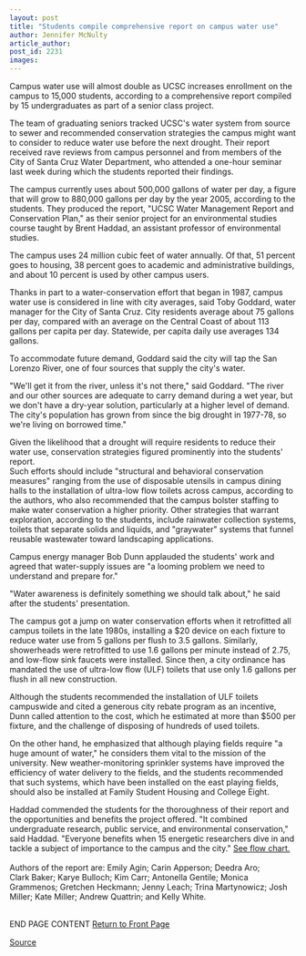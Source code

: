 ```yaml
---
layout: post
title: "Students compile comprehensive report on campus water use"
author: Jennifer McNulty
article_author: 
post_id: 2231
images:
---
```


<p>
  Campus water use will almost double as UCSC increases enrollment on the campus to 15,000 students, according to a comprehensive report compiled by 15 undergraduates as part of a senior class project.
</p>
<p>
  The team of graduating seniors tracked UCSC's water system from source to sewer and recommended conservation strategies the campus might want to consider to reduce water use before the next drought. Their report received rave reviews from campus personnel and from members of the City of Santa Cruz Water Department, who attended a one-hour seminar last week during which the students reported their findings.
</p>
<p>
  The campus currently uses about 500,000 gallons of water per day, a figure that will grow to 880,000 gallons per day by the year 2005, according to the students. They produced the report, "UCSC Water Management Report and Conservation Plan," as their senior project for an environmental studies course taught by Brent Haddad, an assistant professor of environmental studies.
</p>
<p>
  The campus uses 24 million cubic feet of water annually. Of that, 51 percent goes to housing, 38 percent goes to academic and administrative buildings, and about 10 percent is used by other campus users.
</p>
<p>
  Thanks in part to a water-conservation effort that began in 1987, campus water use is considered in line with city averages, said Toby Goddard, water manager for the City of Santa Cruz. City residents average about 75 gallons per day, compared with an average on the Central Coast of about 113 gallons per capita per day. Statewide, per capita daily use averages 134 gallons.
</p>
<p>
  To accommodate future demand, Goddard said the city will tap the San Lorenzo River, one of four sources that supply the city's water.
</p>
<p>
  "We'll get it from the river, unless it's not there," said Goddard. "The river and our other sources are adequate to carry demand during a wet year, but we don't have a dry-year solution, particularly at a higher level of demand. The city's population has grown from since the big drought in 1977-78, so we're living on borrowed time."
</p>
<p>
  Given the likelihood that a drought will require residents to reduce their water use, conservation strategies figured prominently into the students' report.<br>
  Such efforts should include "structural and behavioral conservation measures" ranging from the use of disposable utensils in campus dining halls to the installation of ultra-low flow toilets across campus, according to the authors, who also recommended that the campus bolster staffing to make water conservation a higher priority. Other strategies that warrant exploration, according to the students, include rainwater collection systems, toilets that separate solids and liquids, and "graywater" systems that funnel reusable wastewater toward landscaping applications.
</p>
<p>
  Campus energy manager Bob Dunn applauded the students' work and agreed that water-supply issues are "a looming problem we need to understand and prepare for."
</p>
<p>
  "Water awareness is definitely something we should talk about," he said after the students' presentation.
</p>
<p>
  The campus got a jump on water conservation efforts when it retrofitted all campus toilets in the late 1980s, installing a $20 device on each fixture to reduce water use from 5 gallons per flush to 3.5 gallons. Similarly, showerheads were retrofitted to use 1.6 gallons per minute instead of 2.75, and low-flow sink faucets were installed. Since then, a city ordinance has mandated the use of ultra-low flow (ULF) toilets that use only 1.6 gallons per flush in all new construction.
</p>
<p>
  Although the students recommended the installation of ULF toilets campuswide and cited a generous city rebate program as an incentive, Dunn called attention to the cost, which he estimated at more than $500 per fixture, and the challenge of disposing of hundreds of used toilets.
</p>
<p>
  On the other hand, he emphasized that although playing fields require "a huge amount of water," he considers them vital to the mission of the university. New weather-monitoring sprinkler systems have improved the efficiency of water delivery to the fields, and the students recommended that such systems, which have been installed on the east playing fields, should also be installed at Family Student Housing and College Eight.
</p>
<p>
  Haddad commended the students for the thoroughness of their report and the opportunities and benefits the project offered. "It combined undergraduate research, public service, and environmental conservation," said Haddad. "Everyone benefits when 15 energetic researchers dive in and tackle a subject of importance to the campus and the city." <a href="chart.html">See flow chart.</a><br>
  <br>
  Authors of the report are: Emily Agin; Carin Apperson; Deedra Aro;<br>
  Clark Baker; Karye Bulloch; Kim Carr; Antonella Gentile; Monica Grammenos; Gretchen Heckmann; Jenny Leach; Trina Martynowicz; Josh Miller; Kate Miller; Andrew Quattrin; and Kelly White.
</p>
<p>
  <br>
  END PAGE CONTENT <a href="../../index.html">Return to Front Page</a> <img align="bottom" alt=" " border="0" height="1" src="../../images/trans.gif" width="385">
</p>
<p><a href="http://www1.ucsc.edu/currents/00-01/03-26/water.html" title="Permalink to water">Source</a></p>
